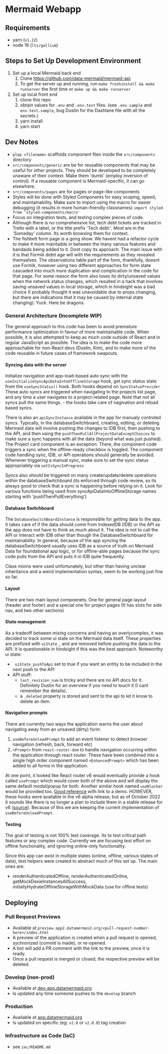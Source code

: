 # Mermaid Webapp

## Requirements

- yarn (`v1.22`)
- node 16 (`lts/gallium`)

## Steps to Set Up Development Environment

1. Set up a local Mermaid back end
   1. Clone https://github.com/data-mermaid/mermaid-api
   1. To get the server up and running, run `make freshinstall && make runserver` the first time or `make up && make runserver`
1. Set up local front end
   1. clone this repo
   1. obtain values for `.env` and `.env.test` files. (see `.env.sample` and `env.test.sample`, bug Dustin for the Dashlane file with all the secrets.)
   1. yarn install
   1. yarn start

## Dev Notes

- `plop <filename>` scaffolds component files inside the `src/components` directory
- `src/components/generic` are be for reusable components that may be useful for other projects. They should be developed to be completely unaware of their context. Make them 'dumb' (employ inversion of control). If a reusable component is Mermaid-specific, it can go elsewhere.
- `src/components/pages` are for pages or page-like components
- Styles will be done with Styled Components for easy scoping, speed, and maintainability. Make sure to import using the macro for easier debugging (it results in more human-friendly classnames) `import styled from 'styled-components/macro'`
- Focus on integration tests, and testing complex pieces of code.
- Although there is no comprehensive list, tech debt tickets are tracked in Trello with a label, or the title prefix 'Tech debt:'. Most are in the 'Someday' column. Its worth browsing them for context.
- The fishbelt form page is a gong show. We havent had a refactor cycle to make it more maintaible in between the many various features and bandaids being added to it. Dont copy its approach. The main issue with it is that Formik didnt age will with the requirements as they revealed themselves. The observations table part of the form, thankfully, doesnt use Formik, however using two different approaches for form state cascaded into much more duplication and complication in the code for that page. For some reason the form also loses its dirty/unsaved values when the network status changes, which resulted in a hack that involves saving unsaved values in local storage, which in hindsight was a bad choice (I probably thought it was unavoidable due to props changing, but there are indications that it may be caused by internal state changing). Yuck. Here be dragons.

### General Architecture (Incomplete WIP)

The general approach to this code has been to avoid premature performance optimization in favour of more maintainable code. When possible, it is also attempted to keep as much code outside of React and in regular JavaScript as possible. The idea is to make the code more approachable for non-React devs (Dustin, Kim), and to make more of the code reusable in future cases of framework swapouts.

#### Syncing data with the server

Initialize navigation and app-load-based auto sync with the `useInitializeSyncApiDataIntoOfflineStorage` hook, get sync status state from the `useSyncStatus()` hook. Both hooks depend on `SyncStatusProvider`
These auto syncs are triggered when navigating to the projects list page, and any time a user navigates to a project-related page. Note that not all syncs pull the same things. - the hooks take care of nagivation and reload based syncs.

There is also an `apiSyncInstance` available in the app for manualy controled syncs. Typically, in the databaseSwitchboard, creating, editing, or deleting Mermaid data will involve pushing the changes to IDB first, then pushing to the API, and then using the `pushThenPullAllProjectDataExceptChoices` to make sure a sync happens with all the data (beyond what was just pushed). The Project card component is an exception. There, the component code triggers a sync when the offline-ready checkbox is toggled. The component code handling sync, IDB, or API operations should generally be avoided. Whenever triggering a manual sync, make sure to set the sync status appropriately via `setIsSyncInProgress`

Syncs also _should_ be triggered on many create/update/delete operations within the databaseSwitchboard (its enforced through code review, so its always good to check that a sync is happening before relying on it. Look for various functions being used from syncApiDataIntoOfflineStorage names starting with 'pushThenPullEverything')

#### Database Switchboard

The `DatabaseSwitchBoardInstance` is responsible for getting data to the app. It takes care of if the data should come from IndexedDB (IDB) or the API so the app does not have to think as much about it. The idea is not to call the API or interact with IDB other than though the DatabaseSwitchboard for maintainability. In general, because of the app syncing the databaseSwitchboard usually uses IDB as a source of truth on Mermaid Data for foundational app logic, or for offline-able pages because the sync code pulls from the API and puts it in IDB quite frequently.

Class mixins were used unfortunately, but other than having unclear inheritance and a weird implementation syntax, seem to be working just fine so far.

#### Layout

There are two main layout compoenets. One for general page layout (header and footer) and a special one for project pages (It has slots for side nav, and two other sections)

#### State management

As a tradeoff between mixing concerns and having an overlycomplex, it was decided to track some ui state on the Mermaid data itself. These properties are prefized with `uiState_`, and are removed before pushing the data to the API. It is questionable in hindsight if this was the best approach. Noteworthy ui state:

- ` uiState_pushToApi` set to true if you want an entity to be included in the next push to the API
- API stuff:
  - `last_revision_num` is tricky and there are no API docs for it. Definitely Dustin for an overview if you need to touch it (I cant remember the details).
  - a `_deleted` property is stored and sent to the api to let it know to delete an item.

#### Navigation prompts

There are currently two ways the application warns the user about navigating away from an unsaved (dirty) form:

1. `useBeforeUnloadPrompt` to add an event listener to detect browser navigation (refresh, back, forward etc)
2. `<Prompt>` from `react-router-dom` to handle navigation occurring within the application through react router.
   These have been combined into a single high order component named `<EnhancedPrompt>` which has been added to all forms in the application.

At one point, it looked like React router v6 would eventually provide a hook called `usePrompt` which would cover both of the above and will display the same default modal/popup for both. Another similar hook named `useBlocker` would be provided too. [Good reference](https://stackoverflow.com/questions/62792342/in-react-router-v6-how-to-check-form-is-dirty-before-leaving-page-route) with link to a demo. HOWEVER, these hooks were available in the v6 alpha release, but as of October 2022 it sounds like there is no longer a plan to include them in a stable release for v6 ([source](https://github.com/remix-run/react-router/issues/8139#issuecomment-1262630360)). Because of this we are keeping the current implementation of `useBeforeUnloadPrompt`.

#### Testing

The goal of testing is not 100% test coverage. Its to test critical path features or any complex code. Currently we are focusing test effort on offline functionality, and ignoring online-only functionality.

Since this app can exist in multiple states (online, offline, various states of data), test helpers were created to abstract much of this set up. The main ones are:

- renderAuthenticatedOffline, renderAuthenticatedOnline, getMockDexieInstancesAllSuccess, initiallyHydrateOfflineStorageWithMockData (use for offline tests)

## Deploying

### Pull Request Previews

- Available at `preview.app2.datamermaid.org/<pull-request-number-here>/index.html`
- A preview of the application is created when a pull request is opened, sychronized (commit is made), or re-opened.
- A bot will add a PR comment with the link to the preview, once it is ready.
- Once a pull request is merged or closed, the respective preview will be deleted.

### Develop (non-prod)

- Available at [dev-app.datamermaid.org](https://dev-app.datamermaid.org)
- Is updated any time someone pushes to the `develop` branch

### Production

- Available at [app.datamermaid.org](https://app.datamermaid.org)
- Is updated on specific (eg: `v2.0` or `v2.0.0`) tag creation

### Infrastructure as Code (IaC)

- see `iac/README.md`

<!-- Manually trigger a deploy -->